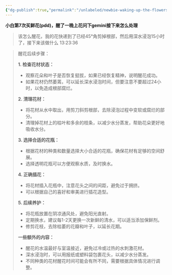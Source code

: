 ```yaml
---
{"dg-publish":true,"permalink":"/unlabeled/newbie-waking-up-the-flowers-for-the-first-time/","title":"小白醒花"}
---
```


**小白第7次买鲜花(pdd)，醒了一晚上花问下gemini接下来怎么处理**

> 该怎么醒花，我的花快递到了已经45°角剪掉根部，然后用深水浸泡15小时了，接下来该做什么
> 13:23:36

> 醒花后续步骤：
> 
> 
> **1. 检查花材状态：**
> 
> - 观察花朵和叶子是否恢复挺拔，如果已经恢复精神，说明醒花成功。
> - 如果花材仍然萎蔫，可以延长深水浸泡时间，但要注意不要超过24小时，以免造成根部腐烂。
> 
> **2. 清理花材：**
> 
> - 将花材从水中取出，用剪刀斜剪根部，去除浸泡过程中变软或腐烂的部分。
> - 清理掉花材上的枯叶和多余的枝条，以减少水分蒸发，帮助花朵更好地吸收水分。
> 
> **3. 选择合适的花瓶：**
> 
> - 根据花材的种类和数量选择大小合适的花瓶，确保花材有足够的空间舒展。
> - 选择透明花瓶可以方便观察水质，及时换水。
> 
> **4. 正确插花：**
> 
> - 将花材插入花瓶中，注意花头之间的间距，避免过于拥挤。
> - 可以根据自己的喜好和审美进行插花造型。
> 
> **5. 后续养护：**
> 
> - 将花瓶放置在阴凉通风处，避免阳光直射。
> - 定期换水，建议每1-2天更换一次新鲜的清水，可以适当添加保鲜剂。
> - 修剪花枝，去除枯萎的花瓣和叶子，以延长花期。
> 
> **一些额外的内容：**
> 
> - 醒花的水温最好与室温接近，避免过冷或过热的水刺激花材。
> - 深水浸泡时，可以用报纸或塑料袋包裹花头，以减少水分蒸发。
> - 不同种类的花材醒花时间可能会有所不同，需要根据具体情况进行调整。

